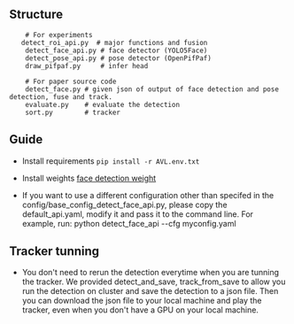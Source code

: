 ## Structure
```
    # For experiments
   detect_roi_api.py  # major functions and fusion
    detect_face_api.py # face detector (YOLO5Face)
    detect_pose_api.py # pose detector (OpenPifPaf)
    draw_pifpaf.py     # infer head

    # For paper source code
    detect_face.py # given json of output of face detection and pose detection, fuse and track.    
    evaluate.py    # evaluate the detection
    sort.py        # tracker   
```

## Guide
- Install requirements
``pip install -r AVL.env.txt``
- Install weights
[face detection weight](https://drive.google.com/open?id=12O1RPth4CJR_Fk5-Izr4a466PpVxzV9R&authuser=j3liao%40ucsd.edu&usp=drive_fs)

- If you want to use a different configuration other than specifed in the config/base_config_detect_face_api.py, please copy the default_api.yaml, modify it and pass it to the command line. For example, run: python detect_face_api --cfg myconfig.yaml


## Tracker tunning
- You don't need to rerun the detection everytime when you are tunning the tracker. We provided detect_and_save, track_from_save to allow you run the detection on cluster and save the detection to a json file. Then you can download the json file to your local machine and play the tracker, even when you don't have a GPU on your local machine.
